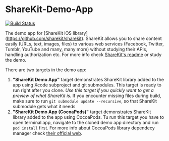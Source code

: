 ShareKit-Demo-App
=================
[![Build Status](https://travis-ci.org/ShareKit/ShareKit-Demo-App.svg?branch=master)](https://travis-ci.org/ShareKit/ShareKit-Demo-App)

The demo app for [ShareKit iOS library] (https://github.com/sharekit/sharekit). ShareKit allows you to share content easily (URLs, text, images, files) to various web services (Facebook, Twitter, Tumblr, YouTube and many, many more) without studying their APIs, handling authorization etc. For more info check [ShareKit's readme](https://github.com/ShareKit/ShareKit) or study the demo.

There are two targets in the demo app:

1. **"ShareKit Demo App"** target demonstrates ShareKit library added to the app using Xcode subproject and git submodules. This target is ready to run right after you clone. *Use this target if you quickly want to get a preview of what ShareKit is.* If you encounter missing files during build, make sure to run `git submodule update --recursive`, so that ShareKit submodule gets what it needs
2. **"ShareKit Demo App (CocoaPods)"** target demonstrates ShareKit library added to the app using CocoaPods. Tu run this target you have to open terminal.app, navigate to the cloned demo app directory and run `pod install` first. For more info about CocoaPods library dependecy manager check [their official web](http://cocoapods.org).
